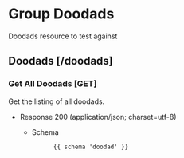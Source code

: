 # Group Doodads

Doodads resource to test against

## Doodads [/doodads]

### Get All Doodads [GET]

Get the listing of all doodads.

+ Response 200 (application/json; charset=utf-8)

  + Schema

              {{ schema 'doodad' }}